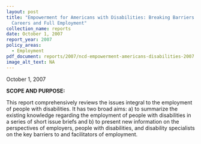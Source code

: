 ```yaml
---
layout: post
title: "Empowerment for Americans with Disabilities: Breaking Barriers to
  Careers and Full Employment"
collection_name: reports
date: October 1, 2007
report_year: 2007
policy_areas:
  - Employment
pdf_document: reports/2007/ncd-empowerment-americans-disabilities-2007.pdf
image_alt_text: NA
---
```

October 1, 2007

**S﻿COPE AND PURPOSE:**

This report comprehensively reviews the issues integral to the employment of people with disabilities. It has two broad aims: a) to summarize the existing knowledge regarding the employment of people with disabilities in a series of short issue briefs and b) to present new information on the perspectives of employers, people with disabilities, and disability specialists on the key barriers to and facilitators of employment.